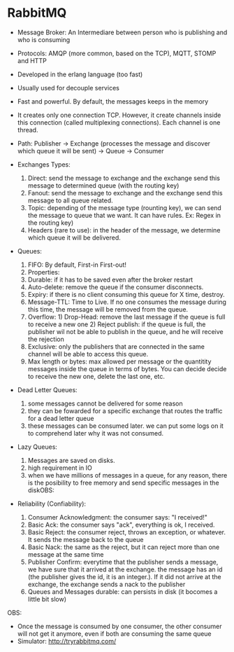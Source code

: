 # RabbitMQ
- Message Broker: An Intermediare between person who is publishing and who is consuming
- Protocols: AMQP (more common, based on the TCP), MQTT, STOMP and HTTP
- Developed in the erlang language (too fast)
- Usually used for decouple services
- Fast and powerful. By default, the messages keeps in the memory
- It creates only one connection TCP. However, it create channels inside this connection (called multiplexing connections). Each channel is one thread. 
- Path: Publisher -> Exchange (processes the message and discover which queue it will be sent) -> Queue -> Consumer

- Exchanges Types:
  1) Direct: send the message to exchange and the exchange send this message to determined queue (with the routing key)
  2) Fanout: send the message to exchange and the exchange send this message to all queue related.
  3) Topic: depending of the message type (rounting key), we can send the message to queue that we want. It can have rules. Ex: Regex in the routing key)
  4) Headers (rare to use): in the header of the message, we determine which queue it will be delivered.

- Queues:
  1) FIFO: By default, First-in First-out!
  2) Properties: 
    1) Durable: if it has to be saved even after the broker restart
    2) Auto-delete: remove the queue if the consumer disconnects.
    3) Expiry: if there is no client consuming this queue for X time, destroy.
    4) Message-TTL: Time to Live. If no one consumes the message during this time, the message will be removed from the queue.
    5) Overflow: 
      1) Drop-Head: remove the last message if the queue is full to receive a new one
      2) Reject publish: if the queue is full, the publisher wil not be able to publish in the queue, and he will receive the rejection
    6) Exclusive: only the publishers that are connected in the same channel will be able to access this queue.
    7) Max length or bytes: max allowed per message or the quantitity messages inside the queue in terms of bytes. You can decide decide to receive the new one, delete the last one, etc.
    
- Dead Letter Queues:
  1) some messages cannot be delivered for some reason
  2) they can be fowarded for a specific exchange that routes the traffic for a dead letter queue
  3) these messages can be consumed later. we can put some logs on it to comprehend later why it was not consumed. 

- Lazy Queues:
  1) Messages are saved on disks.
  2) high requirement in IO
  3) when we have millions of messages in a queue, for any reason, there is the posibility to free memory and send specific messages in the diskOBS:
  
- Reliability (Confiability):
  1) Consumer Acknowledgment: the consumer says: "I received!"
    1) Basic Ack: the consumer says "ack", everything is ok, I received.
    2) Basic Reject: the consumer reject, throws an exception, or whatever. It sends the message back to the queue
    3) Basic Nack: the same as the reject, but it can reject more than one message at the same time
  3) Publisher Confirm: everytime that the publisher sends a message, we have sure that it arrived at the exchange. the message has an id (the publisher gives the id, it is an integer.). If it did not arrive at the exchange, the exchange sends a nack to the publisher
  4) Queues and Messages durable: can persists in disk (it bocomes a little bit slow)

OBS:
- Once the message is consumed by one consumer, the other consumer will not get it anymore, even if both are consuming the same queue
- Simulator: http://tryrabbitmq.com/
